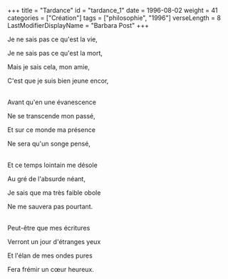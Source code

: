 +++
title = "Tardance"
id = "tardance_1"
date = 1996-08-02
weight = 41
categories = ["Création"]
tags = ["philosophie", "1996"]
verseLength = 8
LastModifierDisplayName = "Barbara Post"
+++

Je ne sais pas ce qu'est la vie,

Je ne sais pas ce qu'est la mort,

Mais je sais cela, mon amie,

C'est que je suis bien jeune encor,

 \
Avant qu'en une évanescence

Ne se transcende mon passé,

Et sur ce monde ma présence

Ne sera qu'un songe pensé,

 \
Et ce temps lointain me désole

Au gré de l'absurde néant,

Je sais que ma très faible obole

Ne me sauvera pas pourtant.

 \
Peut-être que mes écritures

Verront un jour d'étranges yeux

Et l'élan de mes ondes pures

Fera frémir un cœur heureux.
